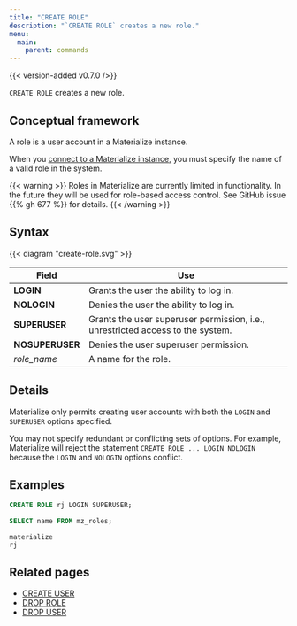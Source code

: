 ```yaml
---
title: "CREATE ROLE"
description: "`CREATE ROLE` creates a new role."
menu:
  main:
    parent: commands
---
```


{{< version-added v0.7.0 />}}

`CREATE ROLE` creates a new role.

## Conceptual framework

A role is a user account in a Materialize instance.

When you [connect to a Materialize instance](/connect/cli), you must specify
the name of a valid role in the system.

{{< warning >}}
Roles in Materialize are currently limited in functionality. In the future they
will be used for role-based access control. See GitHub issue {{% gh 677 %}}
for details.
{{< /warning >}}

## Syntax

{{< diagram "create-role.svg" >}}

Field | Use
------|-----
**LOGIN** | Grants the user the ability to log in.
**NOLOGIN** | Denies the user the ability to log in.
**SUPERUSER** | Grants the user superuser permission, i.e., unrestricted access to the system.
**NOSUPERUSER** | Denies the user superuser permission.
_role_name_ | A name for the role.

## Details

Materialize only permits creating user accounts with both the `LOGIN` and
`SUPERUSER` options specified.

You may not specify redundant or conflicting sets of options. For example,
Materialize will reject the statement `CREATE ROLE ... LOGIN NOLOGIN` because
the `LOGIN` and `NOLOGIN` options conflict.

## Examples

```sql
CREATE ROLE rj LOGIN SUPERUSER;
```
```sql
SELECT name FROM mz_roles;
```
```nofmt
materialize
rj
```

## Related pages

- [CREATE USER](../create-user)
- [DROP ROLE](../drop-role)
- [DROP USER](../drop-user)
